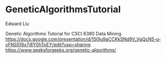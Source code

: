 # GeneticAlgorithmsTutorial

Edward Liu

Genetic Algorithms Tutorial for CSCI 6380 Data Mining
https://docs.google.com/presentation/d/150Iu9aCCKkSNd9V_VgQcN5-u-vFNS5f8x7j8Y0hToEY/edit?usp=sharing
https://www.geeksforgeeks.org/genetic-algorithms/
